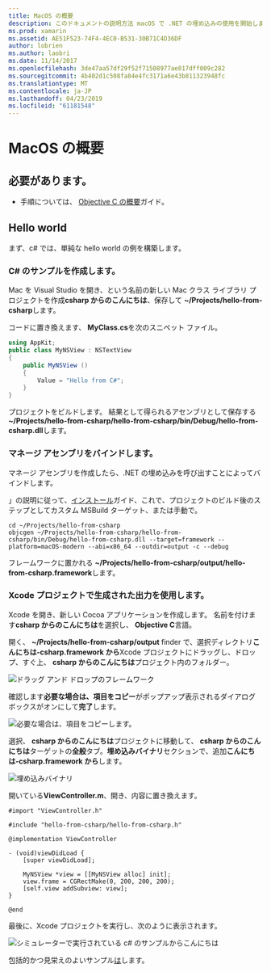 ```yaml
---
title: MacOS の概要
description: このドキュメントの説明方法 macOS で .NET の埋め込みの使用を開始します。 要件について説明し、マネージ アセンブリをバインドし、Xcode プロジェクトで生成された出力を使用する方法を示すサンプル アプリケーションを表示します。
ms.prod: xamarin
ms.assetid: AE51F523-74F4-4EC0-B531-30B71C4D36DF
author: lobrien
ms.author: laobri
ms.date: 11/14/2017
ms.openlocfilehash: 3de47aa57df29f52f71508977ae017dff009c282
ms.sourcegitcommit: 4b402d1c508fa84e4fc3171a6e43b811323948fc
ms.translationtype: MT
ms.contentlocale: ja-JP
ms.lasthandoff: 04/23/2019
ms.locfileid: "61181548"
---
```

# <a name="getting-started-with-macos"></a>MacOS の概要

## <a name="what-you-will-need"></a>必要があります。

* 手順については、 [Objective C の概要](~/tools/dotnet-embedding/get-started/objective-c/index.md)ガイド。

## <a name="hello-world"></a>Hello world

まず、c# では、単純な hello world の例を構築します。

### <a name="create-c-sample"></a>C# のサンプルを作成します。

Mac を Visual Studio を開き、という名前の新しい Mac クラス ライブラリ プロジェクトを作成**csharp からのこんにちは**、保存して **~/Projects/hello-from-csharp**します。

コードに置き換えます、 **MyClass.cs**を次のスニペット ファイル。

```csharp
using AppKit;
public class MyNSView : NSTextView
{
    public MyNSView ()
    {
        Value = "Hello from C#";
    }
}
```

プロジェクトをビルドします。 結果として得られるアセンブリとして保存する **~/Projects/hello-from-csharp/hello-from-csharp/bin/Debug/hello-from-csharp.dll**します。

### <a name="bind-the-managed-assembly"></a>マネージ アセンブリをバインドします。

マネージ アセンブリを作成したら、.NET の埋め込みを呼び出すことによってバインドします。

」の説明に従って、[インストール](~/tools/dotnet-embedding/get-started/install/install.md)ガイド、これで、プロジェクトのビルド後のステップとしてカスタム MSBuild ターゲット、または手動で。

```shell
cd ~/Projects/hello-from-csharp
objcgen ~/Projects/hello-from-csharp/hello-from-csharp/bin/Debug/hello-from-csharp.dll --target=framework --platform=macOS-modern --abi=x86_64 --outdir=output -c --debug
```

フレームワークに置かれる **~/Projects/hello-from-csharp/output/hello-from-csharp.framework**します。

### <a name="use-the-generated-output-in-an-xcode-project"></a>Xcode プロジェクトで生成された出力を使用します。

Xcode を開き、新しい Cocoa アプリケーションを作成します。 名前を付けます**csharp からのこんにちは**を選択し、 **Objective C**言語。

開く、 **~/Projects/hello-from-csharp/output** finder で、選択ディレクトリ**こんにちは-csharp.framework から**Xcode プロジェクトにドラッグし、ドロップ、すぐ上、 **csharp からのこんにちは**プロジェクト内のフォルダー。

![ドラッグ アンド ドロップのフレームワーク](macos-images/hello-from-csharp-mac-drag-drop-framework.png)

確認します**必要な場合は、項目をコピー**がポップアップ表示されるダイアログ ボックスがオンにして**完了**します。

![必要な場合は、項目をコピーします。](macos-images/hello-from-csharp-mac-copy-items-if-needed.png)

選択、 **csharp からのこんにちは**プロジェクトに移動して、 **csharp からのこんにちは**ターゲットの**全般**タブ。**埋め込みバイナリ**セクションで、追加**こんにちは-csharp.framework から**します。

![埋め込みバイナリ](macos-images/hello-from-csharp-mac-embedded-binaries.png)

開いている**ViewController.m**、開き、内容に置き換えます。

```objc
#import "ViewController.h"

#include "hello-from-csharp/hello-from-csharp.h"

@implementation ViewController

- (void)viewDidLoad {
    [super viewDidLoad];
    
    MyNSView *view = [[MyNSView alloc] init];
    view.frame = CGRectMake(0, 200, 200, 200);
    [self.view addSubview: view];
}

@end
```

最後に、Xcode プロジェクトを実行し、次のように表示されます。

![シミュレーターで実行されている c# のサンプルからこんにちは](macos-images/hello-from-csharp-mac.png)

包括的かつ見栄えのよいサンプル[は](https://github.com/mono/Embeddinator-4000/tree/objc/samples/mac/weather)します。
